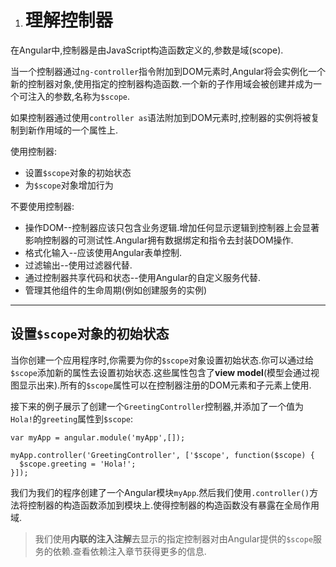 1. # 理解控制器


在Angular中,控制器是由JavaScript构造函数定义的,参数是域\(scope\).

当一个控制器通过`ng-controller`指令附加到DOM元素时,Angular将会实例化一个新的控制器对象,使用指定的控制器构造函数.一个新的子作用域会被创建并成为一个可注入的参数,名称为`$scope`.

如果控制器通过使用`controller as`语法附加到DOM元素时,控制器的实例将被复制到新作用域的一个属性上.

使用控制器:

* 设置`$scope`对象的初始状态
* 为`$scope`对象增加行为

不要使用控制器:

* 操作DOM--控制器应该只包含业务逻辑.增加任何显示逻辑到控制器上会显著影响控制器的可测试性.Angular拥有数据绑定和指令去封装DOM操作.
* 格式化输入--应该使用Angular表单控制.
* 过滤输出--使用过滤器代替.
* 通过控制器共享代码和状态--使用Angular的自定义服务代替.
* 管理其他组件的生命周期\(例如创建服务的实例\)

---

## 设置`$scope`对象的初始状态

当你创建一个应用程序时,你需要为你的`$scope`对象设置初始状态.你可以通过给`$scope`添加新的属性去设置初始状态.这些属性包含了**view model**\(模型会通过视图显示出来\).所有的`$scope`属性可以在控制器注册的DOM元素和子元素上使用.

接下来的例子展示了创建一个`GreetingController`控制器,并添加了一个值为`Hola!`的`greeting`属性到`$scope`:

```
var myApp = angular.module('myApp',[]);

myApp.controller('GreetingController', ['$scope', function($scope) {
  $scope.greeting = 'Hola!';
}]);
```

我们为我们的程序创建了一个Angular模块`myApp`.然后我们使用`.controller()`方法将控制器的构造函数添加到模块上.使得控制器的构造函数没有暴露在全局作用域.

> 我们使用**内联的注入注解**去显示的指定控制器对由Angular提供的`$scope`服务的依赖.查看依赖注入章节获得更多的信息.


